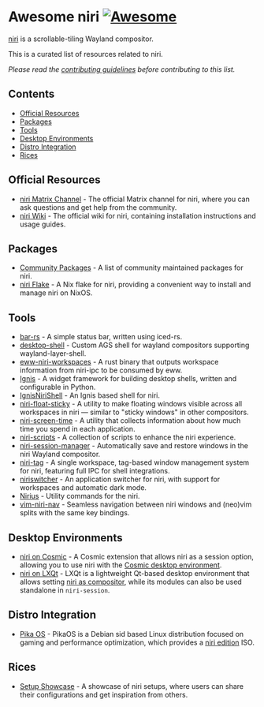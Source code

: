 <!--lint disable awesome-heading-->
# Awesome niri [![Awesome](https://awesome.re/badge-flat.svg)](https://awesome.re)

[niri](https://github.com/YaLTeR/niri) is a scrollable-tiling Wayland compositor.

This is a curated list of resources related to niri.

_Please read the [contributing guidelines](CONTRIBUTING.md) before contributing to this list._

## Contents
- [Official Resources](#official-resources)
- [Packages](#packages)
- [Tools](#tools)
- [Desktop Environments](#desktop-environments)
- [Distro Integration](#distro-integration)
- [Rices](#rices)

## Official Resources
- [niri Matrix Channel](https://matrix.to/#/#niri:matrix.org) - The official Matrix channel for niri, where you can ask questions and get help from the community.
- [niri Wiki](https://github.com/YaLTeR/niri/wiki/Getting-Started) - The official wiki for niri, containing installation instructions and usage guides.

## Packages
- [Community Packages](https://repology.org/project/niri/packages) - A list of community maintained packages for niri.
- [niri Flake](https://github.com/sodiboo/niri-flake) - A Nix flake for niri, providing a convenient way to install and manage niri on NixOS.

## Tools
- [bar-rs](https://github.com/faervan/bar-rs) - A simple status bar, written using iced-rs.
- [desktop-shell](https://github.com/hashankur/desktop-shell) - Custom AGS shell for wayland compositors supporting wayland-layer-shell.
- [eww-niri-workspaces](https://github.com/druskus20/eww-niri-workspaces) - A rust binary that outputs workspace information from niri-ipc to be consumed by eww.
- [Ignis](https://github.com/linkfrg/ignis) - A widget framework for building desktop shells, written and configurable in Python.
- [IgnisNiriShell](https://github.com/lost-melody/IgnisNiriShell) - An Ignis based shell for niri.
- [niri-float-sticky](https://github.com/probeldev/niri-float-sticky) - A utility to make floating windows visible across all workspaces in niri — similar to "sticky windows" in other compositors.
- [niri-screen-time](https://github.com/probeldev/niri-screen-time) - A utility that collects information about how much time you spend in each application.
- [niri-scripts](https://github.com/0xwal/niri-scripts) - A collection of scripts to enhance the niri experience.
- [niri-session-manager](https://github.com/MTeaHead/niri-session-manager) - Automatically save and restore windows in the niri Wayland compositor.
- [niri-tag](https://git.atagen.co/atagen/niri-tag) - A single workspace, tag-based window management system for niri, featuring full IPC for shell integrations.
- [niriswitcher](https://github.com/isaksamsten/niriswitcher) - An application switcher for niri, with support for workspaces and automatic dark mode.
- [Nirius](https://sr.ht/~tsdh/nirius) - Utility commands for the niri.
- [vim-niri-nav](https://github.com/andergrim/vim-niri-nav) - Seamless navigation between niri windows and (neo)vim splits with the same key bindings.

## Desktop Environments
- [niri on Cosmic](https://github.com/Drakulix/cosmic-ext-extra-sessions) - A Cosmic extension that allows niri as a session option, allowing you to use niri with the [Cosmic desktop environment](https://github.com/pop-os/cosmic-epoch).
- [niri on LXQt](https://lxqt-project.org) - LXQt is a lightweight Qt-based desktop environment that allows setting [niri as compositor](https://github.com/lxqt/lxqt/wiki/ConfigWaylandSettings), while its modules can also be used standalone in `niri-session`.

## Distro Integration
- [Pika OS](https://wiki.pika-os.com/en/home) - PikaOS is a Debian sid based Linux distribution focused on gaming and performance optimization, which provides a [niri edition](https://wiki.pika-os.com/en/home#niri-edition) ISO.

## Rices
- [Setup Showcase](https://github.com/YaLTeR/niri/discussions/325) - A showcase of niri setups, where users can share their configurations and get inspiration from others.
